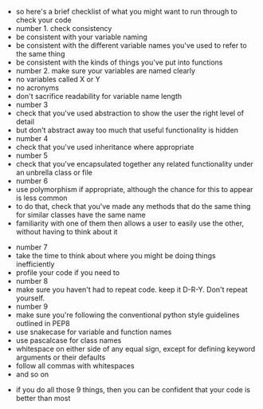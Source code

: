 - so here's a brief checklist of what you might want to run through to check your code
- number 1. check consistency
- be consistent with your variable naming
- be consistent with the different variable names you've used to refer to the same thing
- be consistent with the kinds of things you've put into functions
- number 2. make sure your variables are named clearly
- no variables called X or Y
- no acronyms
- don't sacrifice readability for variable name length
- number 3
- check that you've used abstraction to show the user the right level of detail
- but don't abstract away too much that useful functionality is hidden
- number 4
- check that you've used inheritance where appropriate
- number 5
- check that you've encapsulated together any related functionality under an unbrella class or file
- number 6
- use polymorphism if appropriate, although the chance for this to appear is less common
- to do that, check that you've made any methods that do the same thing for similar classes have the same name
- familiarity with one of them then allows a user to easily use the other, without having to think about it
<!-- TODO implement lesson for # 7 -->
- number 7
- take the time to think about where you might be doing things inefficiently
- profile your code if you need to
- number 8
- make sure you haven't had to repeat code. keep it D-R-Y. Don't repeat yourself.
- number 9
- make sure you're following the conventional python style guidelines outlined in PEP8
- use snakecase for variable and function names
- use pascalcase for class names
- whitespace on either side of any equal sign, except for defining keyword arguments or their defaults
- follow all commas with whitespaces
- and so on

<!-- OUTRO -->

- if you do all those 9 things, then you can be confident that your code is better than most
